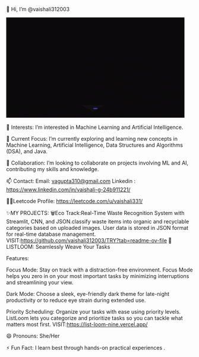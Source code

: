 👋 Hi, I’m @vaishali312003


![Fun GIF](giphy.gif)

👀 Interests:
I’m interested in Machine Learning and Artificial Intelligence.

🌱 Current Focus:
I’m currently exploring and learning new concepts in Machine Learning, Artificial Intelligence, Data Structures and Algorithms (DSA), and Java.



🧐 Collaboration:
I’m looking to collaborate on projects involving ML and AI, contributing my skills and knowledge.

📫 Contact:
Email: vagupta310@gmail.com 
Linkedin : https://www.linkedin.com/in/vaishali-g-24b911221/

👩‍💻Leetcode Profile:
https://leetcode.com/u/vaishali331/

✨MY PROJECTS:
🗑Eco Track:Real-Time Waste Recognition System with Streamlit, CNN, and JSON.classify waste items into organic and recyclable categories based on uploaded images. User data is stored in JSON format for real-time database management.
VISIT:https://github.com/vaishali312003/TRY?tab=readme-ov-file
📃LISTLOOM: Seamlessly Weave Your Tasks

Features:

Focus Mode: Stay on track with a distraction-free environment. Focus Mode helps you zero in on your most important tasks by minimizing interruptions and streamlining your view.

Dark Mode: Choose a sleek, eye-friendly dark theme for late-night productivity or to reduce eye strain during extended use.

Priority Scheduling: Organize your tasks with ease using priority levels. ListLoom lets you categorize and prioritize tasks so you can tackle what matters most first.
VISIT:https://list-loom-nine.vercel.app/



😄 Pronouns:
She/Her

⚡ Fun Fact:
I learn best through hands-on practical experiences .

